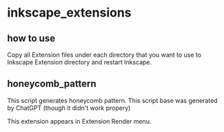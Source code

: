 # inkscape_extensions
## how to use
Copy all Extension files under each directory that you want to use to Inkscape Extension directory and restart Inkscape.

## honeycomb_pattern
This script generates honeycomb pattern.
This script base was generated by ChatGPT (though it didn't work propery)

This extension appears in Extension Render menu.
